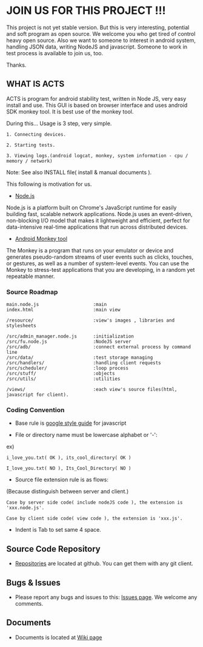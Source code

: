 JOIN US FOR THIS PROJECT !!!
===

This project is not yet stable version. But this is very interesting, potential and soft program 
as open source. We welcome you who get tired of control heavy open source. Also we want to someone 
to interest in android system, handling JSON data, writing NodeJS and javascript. 
Someone to work in test process is available to join us, too.

Thanks.




WHAT IS ACTS
---

ACTS is program for android stability test, written in Node JS, very easy install and use.
This GUI is based on browser interface and uses android SDK monkey tool.
It is best use of the monkey tool. 

During this...
Usage is 3 step, very simple.

	1. Connecting devices.
	
	2. Starting tests.
	
	3. Viewing logs.(android logcat, monkey, system information - cpu / memory / network)

Note: See also INSTALL file( install & manual documents ). 

This following is motivation for us.

- [Node.js](http://nodejs.org/)

Node.js is a platform built on Chrome's JavaScript runtime for easily building fast, 
scalable network applications. Node.js uses an event-driven, non-blocking I/O model 
that makes it lightweight and efficient, perfect for data-intensive real-time 
applications that run across distributed devices.

- [Android Monkey tool](http://developer.android.com/guide/developing/tools/monkey.html)

The Monkey is a program that runs on your emulator or device and generates pseudo-random 
streams of user events such as clicks, touches, or gestures, as well as a number of 
system-level events. You can use the Monkey to stress-test applications that you are 
developing, in a random yet repeatable manner.




### Source Roadmap

    main.node.js					:main
    index.html						:main view
    
    /resource/						:view's images , libraries and stylesheets
    
    /src/admin_manager.node.js		:initialization
    /src/fu.node.js					:NodeJS server
    /src/adb/						:connect external process by command line
    /src/data/						:test storage managing
    /src/handlers/					:handling client requests
    /src/scheduler/ 				:loop process
    /src/stuff/						:objects
    /src/utils/						:utilities
    
    /views/							:each view's source files(html, javascript for client).




### Coding Convention

- Base rule is [google style guide](http://google-styleguide.googlecode.com/svn/trunk/javascriptguide.xml) for javascript
  

- File or directory name must be lowercase alphabet or '-':

ex)

	i_love_you.txt( OK ), its_cool_directory( OK )

	I_love_you.txt( NO ), Its_Cool_Directory( NO )
	
- Source file extension rule is as flows:

(Because distinguish between server and client.)

	Case by server side code( include nodeJS code ), the extension is 'xxx.node.js'.
	
	Case by client side code( view code ), the extension is 'xxx.js'.
	
- Indent is Tab to set same 4 space.




Source Code Repository
---
  - [Repositories](https://github.com/oshacker/acts) are located at github. You can get them with any git client.



	
Bugs & Issues
---
  - Please report any bugs and issues to this: [Issues page](https://github.com/oshacker/acts/issues). We welcome any comments.




Documents
---
  - Documents is located at [Wiki page](https://github.com/oshacker/acts/wiki)










